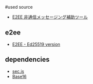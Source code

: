 #used source

- [E2EE 非通信メッセージング補助ツール](https://github.com/code4sabae/e2ee)

## e2ee

- [E2EE - Ed25519 version](https://code4fukui.github.io/e2ee/)

## dependencies

- [sec.js](https://github.com/code4fukui/sec.js)
- [Base16](https://github.com/code4fukui/Base16)

